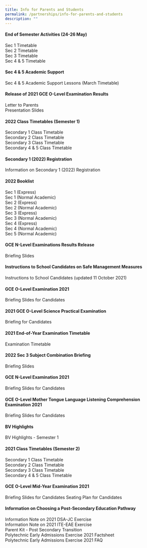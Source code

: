 ```yaml
---
title: Info for Parents and Students
permalink: /partnerships/info-for-parents-and-students
description: ""
---
```

#### End of Semester Activities (24-26 May)

Sec 1 Timetable <br>
Sec 2 Timetable <br>
Sec 3 Timetable <br>
Sec 4 & 5 Timetable 


#### Sec 4 & 5 Academic Support

Sec 4 & 5 Academic Support Lessons (March Timetable)


#### Release of 2021 GCE O-Level Examination Results

Letter to Parents <br>
Presentation Slides

#### 2022 Class Timetables (Semester 1)

Secondary 1 Class Timetable <br>
Secondary 2 Class Timetable <br>
Secondary 3 Class Timetable <br>
Secondary 4 & 5 Class Timetable


#### Secondary 1 (2022) Registration

Information on Secondary 1 (2022) Registration


#### 2022 Booklist


Sec 1 (Express) <br>
Sec 1 (Normal Academic) <br>
Sec 2 (Express) <br>
Sec 2 (Normal Academic) <br>
Sec 3 (Express) <br>
Sec 3 (Normal Academic) <br>
Sec 4 (Express) <br>
Sec 4 (Normal Academic) <br>
Sec 5 (Normal Academic) 


#### GCE N-Level Examinations Results Release

Briefing Slides


#### Instructions to School Candidates on Safe Management Measures 

Instructions to School Candidates (updated 11 October 2021)


#### GCE O-Level Examination 2021

Briefing Slides for Candidates


#### 2021 GCE O-Level Science Practical Examination

Briefing for Candidates


#### 2021 End-of-Year Examination Timetable

Examination Timetable


#### 2022 Sec 3 Subject Combination Briefing

Briefing Slides


#### GCE N-Level Examination 2021

Briefing Slides for Candidates

#### GCE O-Level Mother Tongue Language Listening Comprehension Examination 2021

Briefing Slides for Candidates


#### BV Highlights

BV Highlights - Semester 1


#### 2021 Class Timetables (Semester 2)

Secondary 1 Class Timetable <br>
Secondary 2 Class Timetable <br>
Secondary 3 Class Timetable <br>
Secondary 4 & 5 Class Timetable


#### GCE O-Level Mid-Year Examination 2021

Briefing Slides for Candidates
Seating Plan for Candidates


#### Information on Choosing a Post-Secondary Education Pathway 

Information Note on 2021 DSA-JC Exercise <br>
Information Note on 2021 ITE-EAE Exercise <br>
Parent Kit - Post Secondary Transition <br>
Polytechnic Early Admissions Exercise 2021 Factsheet <br>
Polytechnic Early Admissions Exercise 2021 FAQ